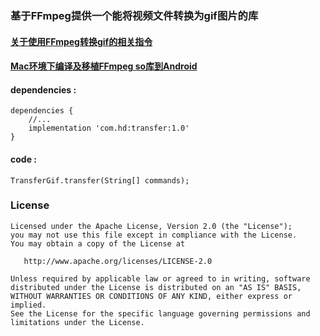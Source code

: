 ### 基于FFmpeg提供一个能将视频文件转换为gif图片的库

#### [关于使用FFmpeg转换gif的相关指令](FFMPEG.md)

#### [Mac环境下编译及移植FFmpeg so库到Android](https://github.com/HelloHuDi/NDK_Learn/tree/master/Third_Learn)

#### dependencies :

```
dependencies {
    //...
    implementation 'com.hd:transfer:1.0'
}
```

#### code :

```
TransferGif.transfer(String[] commands);
```

### License

    Licensed under the Apache License, Version 2.0 (the "License");
    you may not use this file except in compliance with the License.
    You may obtain a copy of the License at

       http://www.apache.org/licenses/LICENSE-2.0

    Unless required by applicable law or agreed to in writing, software
    distributed under the License is distributed on an "AS IS" BASIS,
    WITHOUT WARRANTIES OR CONDITIONS OF ANY KIND, either express or implied.
    See the License for the specific language governing permissions and
    limitations under the License.
